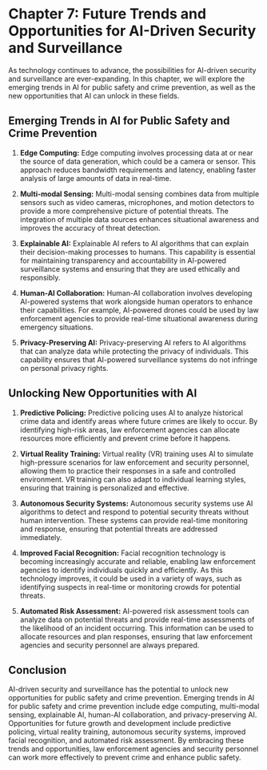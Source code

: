 Chapter 7: Future Trends and Opportunities for AI-Driven Security and Surveillance
==================================================================================

As technology continues to advance, the possibilities for AI-driven security and surveillance are ever-expanding. In this chapter, we will explore the emerging trends in AI for public safety and crime prevention, as well as the new opportunities that AI can unlock in these fields.

Emerging Trends in AI for Public Safety and Crime Prevention
------------------------------------------------------------

1. **Edge Computing:** Edge computing involves processing data at or near the source of data generation, which could be a camera or sensor. This approach reduces bandwidth requirements and latency, enabling faster analysis of large amounts of data in real-time.

2. **Multi-modal Sensing:** Multi-modal sensing combines data from multiple sensors such as video cameras, microphones, and motion detectors to provide a more comprehensive picture of potential threats. The integration of multiple data sources enhances situational awareness and improves the accuracy of threat detection.

3. **Explainable AI:** Explainable AI refers to AI algorithms that can explain their decision-making processes to humans. This capability is essential for maintaining transparency and accountability in AI-powered surveillance systems and ensuring that they are used ethically and responsibly.

4. **Human-AI Collaboration:** Human-AI collaboration involves developing AI-powered systems that work alongside human operators to enhance their capabilities. For example, AI-powered drones could be used by law enforcement agencies to provide real-time situational awareness during emergency situations.

5. **Privacy-Preserving AI:** Privacy-preserving AI refers to AI algorithms that can analyze data while protecting the privacy of individuals. This capability ensures that AI-powered surveillance systems do not infringe on personal privacy rights.

Unlocking New Opportunities with AI
-----------------------------------

1. **Predictive Policing:** Predictive policing uses AI to analyze historical crime data and identify areas where future crimes are likely to occur. By identifying high-risk areas, law enforcement agencies can allocate resources more efficiently and prevent crime before it happens.

2. **Virtual Reality Training:** Virtual reality (VR) training uses AI to simulate high-pressure scenarios for law enforcement and security personnel, allowing them to practice their responses in a safe and controlled environment. VR training can also adapt to individual learning styles, ensuring that training is personalized and effective.

3. **Autonomous Security Systems:** Autonomous security systems use AI algorithms to detect and respond to potential security threats without human intervention. These systems can provide real-time monitoring and response, ensuring that potential threats are addressed immediately.

4. **Improved Facial Recognition:** Facial recognition technology is becoming increasingly accurate and reliable, enabling law enforcement agencies to identify individuals quickly and efficiently. As this technology improves, it could be used in a variety of ways, such as identifying suspects in real-time or monitoring crowds for potential threats.

5. **Automated Risk Assessment:** AI-powered risk assessment tools can analyze data on potential threats and provide real-time assessments of the likelihood of an incident occurring. This information can be used to allocate resources and plan responses, ensuring that law enforcement agencies and security personnel are always prepared.

Conclusion
----------

AI-driven security and surveillance has the potential to unlock new opportunities for public safety and crime prevention. Emerging trends in AI for public safety and crime prevention include edge computing, multi-modal sensing, explainable AI, human-AI collaboration, and privacy-preserving AI. Opportunities for future growth and development include predictive policing, virtual reality training, autonomous security systems, improved facial recognition, and automated risk assessment. By embracing these trends and opportunities, law enforcement agencies and security personnel can work more effectively to prevent crime and enhance public safety.
